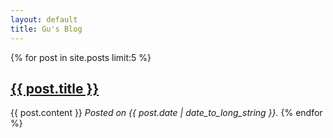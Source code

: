 ```yaml
---
layout: default
title: Gu's Blog
---
```

{% for post in site.posts limit:5 %}
<h2><a href="{{ post.url }}">{{ post.title }}</a></h2>
{{ post.content }}
<em>Posted on {{ post.date | date_to_long_string }}.</em>
{% endfor %}